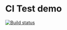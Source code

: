 # CI Test demo

[![Build status](https://ci.appveyor.com/api/projects/status/9x8mvuob7ucswbj2?svg=true)](https://ci.appveyor.com/project/saunindm/ajs-homeworks-07-1)